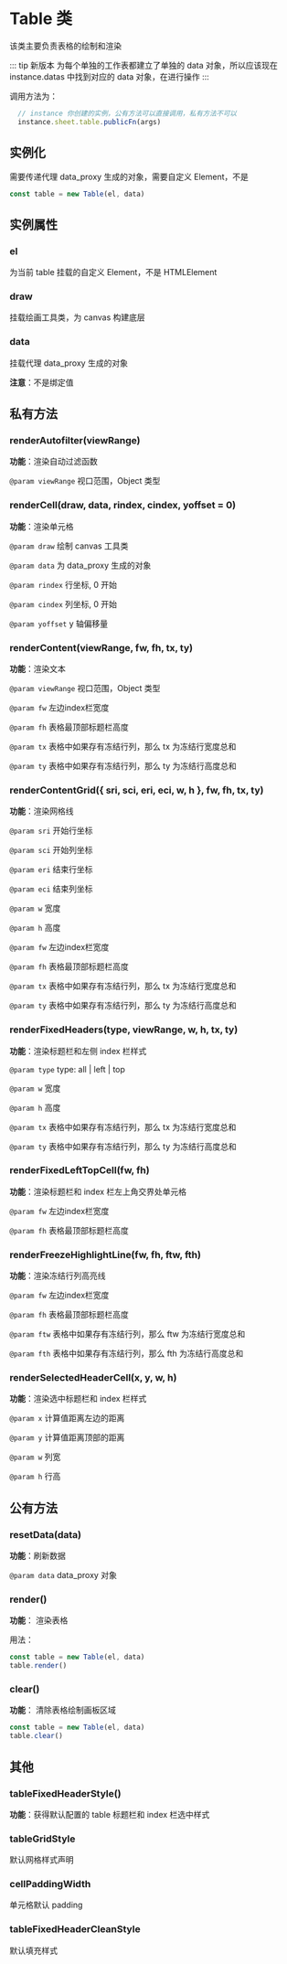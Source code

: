 # Table 类

该类主要负责表格的绘制和渲染

::: tip 新版本
为每个单独的工作表都建立了单独的 data 对象，所以应该现在 instance.datas 中找到对应的 data 对象，在进行操作
:::

调用方法为：

```js
  // instance 你创建的实例，公有方法可以直接调用，私有方法不可以
  instance.sheet.table.publicFn(args)
```

## 实例化

需要传递代理 data_proxy 生成的对象，需要自定义 Element，不是

```js
const table = new Table(el, data)
```

## 实例属性

### el

为当前 table 挂载的自定义 Element，不是 HTMLElement

### draw

挂载绘画工具类，为 canvas 构建底层

### data

挂载代理 data_proxy 生成的对象

**注意**：不是绑定值

## 私有方法

### renderAutofilter(viewRange)

**功能**：渲染自动过滤函数

`@param viewRange` 视口范围，Object 类型

### renderCell(draw, data, rindex, cindex, yoffset = 0)

**功能**：渲染单元格

`@param draw` 绘制 canvas 工具类

`@param data` 为 data_proxy 生成的对象

`@param rindex` 行坐标, 0 开始

`@param cindex` 列坐标, 0 开始

`@param yoffset` y 轴偏移量

### renderContent(viewRange, fw, fh, tx, ty)

**功能**：渲染文本

`@param viewRange` 视口范围，Object 类型

`@param fw` 左边index栏宽度

`@param fh` 表格最顶部标题栏高度

`@param tx` 表格中如果存有冻结行列，那么 tx 为冻结行宽度总和

`@param ty` 表格中如果存有冻结行列，那么 ty 为冻结行高度总和

### renderContentGrid({ sri, sci, eri, eci, w, h }, fw, fh, tx, ty)

**功能**：渲染网格线

`@param sri` 开始行坐标

`@param sci` 开始列坐标

`@param eri` 结束行坐标

`@param eci` 结束列坐标

`@param w` 宽度

`@param h` 高度

`@param fw` 左边index栏宽度

`@param fh` 表格最顶部标题栏高度

`@param tx` 表格中如果存有冻结行列，那么 tx 为冻结行宽度总和

`@param ty` 表格中如果存有冻结行列，那么 ty 为冻结行高度总和

### renderFixedHeaders(type, viewRange, w, h, tx, ty)

**功能**：渲染标题栏和左侧 index 栏样式

`@param type` type: all | left | top

`@param w` 宽度

`@param h`  高度

`@param tx` 表格中如果存有冻结行列，那么 tx 为冻结行宽度总和

`@param ty` 表格中如果存有冻结行列，那么 ty 为冻结行高度总和

### renderFixedLeftTopCell(fw, fh)

**功能**：渲染标题栏和 index 栏左上角交界处单元格

`@param fw` 左边index栏宽度

`@param fh` 表格最顶部标题栏高度

### renderFreezeHighlightLine(fw, fh, ftw, fth)

**功能**：渲染冻结行列高亮线

`@param fw` 左边index栏宽度

`@param fh` 表格最顶部标题栏高度

`@param ftw` 表格中如果存有冻结行列，那么 ftw 为冻结行宽度总和

`@param fth` 表格中如果存有冻结行列，那么 fth 为冻结行高度总和

### renderSelectedHeaderCell(x, y, w, h)

**功能**：渲染选中标题栏和 index 栏样式

`@param x` 计算值距离左边的距离

`@param y` 计算值距离顶部的距离

`@param w` 列宽

`@param h` 行高

## 公有方法

### resetData(data)

**功能**：刷新数据

`@param data` data_proxy 对象

### render()

**功能**： 渲染表格

用法：

```js
const table = new Table(el, data)
table.render()
```

### clear()

**功能**： 清除表格绘制画板区域

```js
const table = new Table(el, data)
table.clear()
```

## 其他

### tableFixedHeaderStyle()

**功能**：获得默认配置的 table 标题栏和 index 栏选中样式

### tableGridStyle

默认网格样式声明

### cellPaddingWidth

单元格默认 padding

### tableFixedHeaderCleanStyle

默认填充样式
